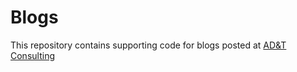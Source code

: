 # Blogs
This repository contains supporting code for blogs posted at [AD&T Consulting](https://adntconsulting.com/blog)
